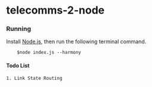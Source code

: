 # telecomms-2-node

### Running
Install [Node.js](https://nodejs.org/en/), then run the following terminal command. 
````shell
    $node index.js --harmony
````

#### Todo List
    1. Link State Routing



